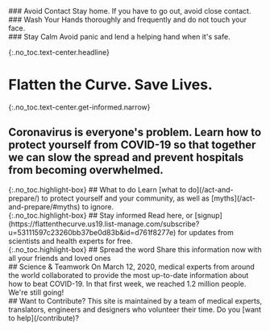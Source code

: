 <div markdown="1" class="row col-3 do-these">
<div markdown="1">
### Avoid Contact
Stay home. If you have to go out, avoid close contact.
</div>
<div markdown="1">
### Wash Your Hands
thoroughly and frequently and do not touch your face.
</div>
<div markdown="1">
### Stay Calm
Avoid panic and lend a helping hand when it's safe.
</div>
</div>


{:.no_toc.text-center.headline}
# Flatten the Curve. Save Lives.

{:.no_toc.text-center.get-informed.narrow}
## Coronavirus is everyone's problem. Learn how to protect yourself from COVID-19 so that together we can slow the spread and prevent hospitals from becoming overwhelmed.

<div class="row col-3 ctas push-up-2">
<div markdown="1" class="mission">
{:.no_toc.highlight-box}
## What to do
Learn [what to do](/act-and-prepare/) to protect yourself and your community, as well as [myths](/act-and-prepare/#myths) to ignore.
</div>
<div markdown="1" class="mission">
{:.no_toc.highlight-box}
## Stay informed
Read here, or [signup](https://flattenthecurve.us19.list-manage.com/subscribe?u=53111597c23260bb37be0d83b&id=d761f8277e) for updates from scientists and health experts for free.
</div>
<div markdown="1" class="mission">
{:.no_toc.highlight-box}
## Spread the word
Share this information now with all your friends and loved ones
</div>
</div>

<div class="row col-2 push-up-1">
<div markdown="1">
## Science & Teamwork
On March 12, 2020, medical experts from around the world collaborated to provide the most up-to-date information about how to beat COVID-19. In that first week, we reached 1.2 million people. We're still going! 
</div>
<div markdown="1">
## Want to Contribute?
This site is maintained by a team of medical experts, translators, engineers and designers who volunteer their time. Do you [want to help](/contribute)?
</div>

</div>
